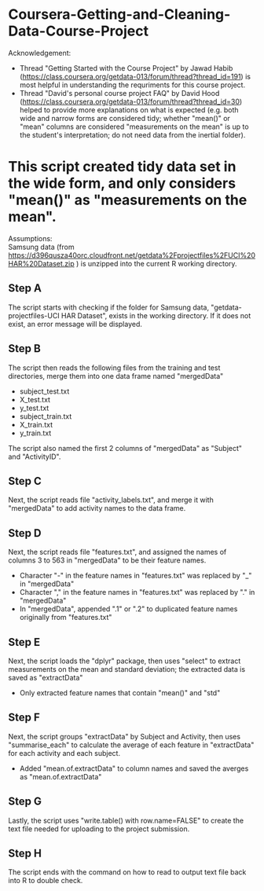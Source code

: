 # Coursera-Getting-and-Cleaning-Data-Course-Project

Acknowledgement:
* Thread "Getting Started with the Course Project" by Jawad Habib (https://class.coursera.org/getdata-013/forum/thread?thread_id=191) is most helpful in understanding the requriments for this course project.
* Thread "David's personal course project FAQ" by David Hood (https://class.coursera.org/getdata-013/forum/thread?thread_id=30) helped to provide more explanations on what is expected (e.g. both wide and narrow forms are considered tidy; whether "mean()" or "mean" columns are considered "measurements on the mean" is up to the student's interpretation; do not need data from the inertial folder).

# This script created tidy data set in the wide form, and only considers "mean()" as "measurements on the mean".  

Assumptions:  
Samsung data (from https://d396qusza40orc.cloudfront.net/getdata%2Fprojectfiles%2FUCI%20HAR%20Dataset.zip ) is unzipped into the current R working directory.

## Step A
The script starts with checking if the folder for Samsung data, "getdata-projectfiles-UCI HAR Dataset", exists in the working directory.  If it does not exist, an error message will be displayed.

## Step B
The script then reads the following files from the training and test directories, merge them into one data frame named "mergedData"
* subject_test.txt
* X_test.txt
* y_test.txt
* subject_train.txt
* X_train.txt
* y_train.txt

The script also named the first 2 columns of "mergedData" as "Subject" and "ActivityID".

## Step C
Next, the script reads file "activity_labels.txt", and merge it with "mergedData" to add activity names to the data frame.

## Step D
Next, the script reads file "features.txt", and assigned the names of columns 3 to 563 in "mergedData" to be their feature names.
* Character "-" in the feature names in "features.txt" was replaced by "_" in "mergedData"
* Character "," in the feature names in "features.txt" was replaced by "." in "mergedData"
* In "mergedData", appended ".1" or ".2" to duplicated feature names originally from "features.txt" 

## Step E
Next, the script loads the "dplyr" package, then uses "select" to extract measurements on the mean and standard deviation; the extracted data is saved as "extractData"
* Only extracted feature names that contain "mean()" and "std"

## Step F
Next, the script groups "extractData" by Subject and Activity, then uses "summarise_each" to calculate the average of each feature in "extractData" for each activity and each subject. 
* Added "mean.of.extractData" to column names and saved the averges as "mean.of.extractData"

## Step G
Lastly, the script uses "write.table() with row.name=FALSE" to create the text file needed for uploading to the project submission.

## Step H
The script ends with the command on how to read to output text file back into R to double check.
